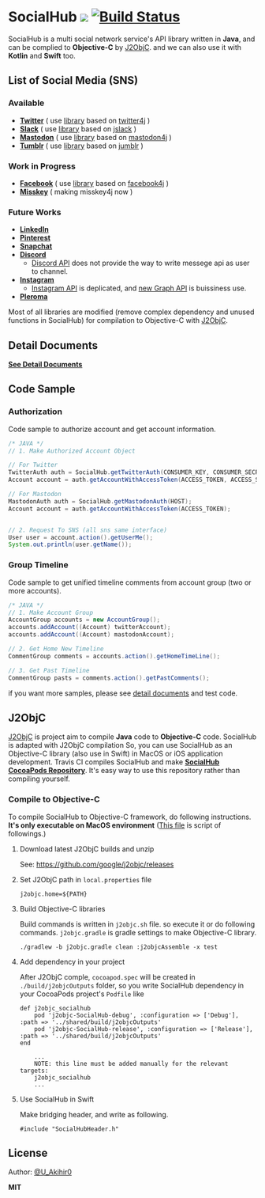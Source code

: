 # SocialHub [![](https://jitpack.io/v/uakihir0/socialhub.svg)](https://jitpack.io/#uakihir0/socialhub) [![Build Status](https://github.com/uakihir0/SocialHub/workflows/J2ObjC%20Build/badge.svg)](https://travis-ci.com/uakihir0/SocialHub)

SocialHub is a multi social network service's API library written in **Java**, and can be complied to **Objective-C** by [J2ObjC]. and we can also use it with **Kotlin** and **Swift** too. 

## List of Social Media (SNS)

### Available 

* [**Twitter**](https://twitter.com/) ( use [library](https://github.com/uakihir0/twitter4j) based on [twitter4j](https://github.com/yusuke/twitter4j) )
* [**Slack**](https://slack.com/) ( use [library](https://github.com/uakihir0/jslack) based on [jslack](https://github.com/seratch/jslack) )
* [**Mastodon**](https://github.com/tootsuite/mastodon) ( use [library](https://github.com/uakihir0/mastodon4j) based on [mastodon4j](https://github.com/hecateball/mastodon4j) )
* [**Tumblr**](https://www.tumblr.com/) ( use [library](https://github.com/uakihir0/jumblr) based on [jumblr](https://github.com/tumblr/jumblr) )

### Work in Progress

* [**Facebook**](https://www.facebook.com/) ( use [library](https://github.com/uakihir0/facebook4j) based on [facebook4j](https://github.com/roundrop/facebook4j) )
* [**Misskey**](https://join.misskey.page/ja/) ( making misskey4j now )

### Future Works

* [**LinkedIn**](https://www.linkedin.com/)
* [**Pinterest**](https://www.pinterest.com/)
* [**Snapchat**](https://www.snapchat.com/)
* [**Discord**](https://discordapp.com/)
  * [Discord API](https://discordapp.com) does not provide the way to write messege api as user to channel.
* [**Instagram**](https://www.instagram.com/)
  * [Instagram API](https://www.instagram.com/developer/) is deplicated, and [new Graph API](https://developers.facebook.com/products/instagram/) is buissiness use.
* [**Pleroma**](https://pleroma.social/)


Most of all libraries are modified (remove complex dependency and unused functions in SocialHub) for compilation to Objective-C with [J2ObjC].


## Detail Documents

[**See Detail Documents**](./docs/README.md)

## Code Sample

### Authorization

Code sample to authorize account and get account information.

```java
/* JAVA */
// 1. Make Authorized Account Object

// For Twitter
TwitterAuth auth = SocialHub.getTwitterAuth(CONSUMER_KEY, CONSUMER_SECRET);
Account account = auth.getAccountWithAccessToken(ACCESS_TOKEN, ACCESS_SECRET);

// For Mastodon
MastodonAuth auth = SocialHub.getMastodonAuth(HOST);
Account account = auth.getAccountWithAccessToken(ACCESS_TOKEN);


// 2. Request To SNS (all sns same interface)
User user = account.action().getUserMe();
System.out.println(user.getName());
```

### Group Timeline

Code sample to get unified timeline comments from account group (two or more accounts).

```java
/* JAVA */
// 1. Make Account Group
AccountGroup accounts = new AccountGroup();
accounts.addAccount((Account) twitterAccount);
accounts.addAccount((Account) mastodonAccount);

// 2. Get Home New Timeline
CommentGroup comments = accounts.action().getHomeTimeLine();

// 3. Get Past Timeline
CommentGroup pasts = comments.action().getPastComments();
```

if you want more samples, please see [detail documents](./docs/README.md) and test code.

## J2ObjC

[J2ObjC] is project aim to compile **Java** code to **Objective-C** code. SocialHub is adapted with J2ObjC compilation So, you can use SocialHub as an Objective-C library (also use in Swift) in MacOS or iOS application development. Travis CI compiles SocialHub and make [**SocialHub CocoaPods Repository**](https://dev.azure.com/SocialHub/_git/ObjCBinary). It's easy way to use this repository rather than compiling yourself.

### Compile to Objective-C
To compile SocialHub to Objective-C framework, do following instructions. **It's only executable on MacOS environment** ([This file](./.github/workflows/build.yml) is script of followings.)

1. Download latest J2ObjC builds and unzip

    See: <https://github.com/google/j2objc/releases>

2. Set J2ObjC path in ```local.properties``` file

    ```shell
    j2objc.home=${PATH}
    ```

3. Build Objective-C libraries

    Build commands is written in ```j2objc.sh``` file. so execute it or do following commands. ```j2objc.gradle``` is gradle settings to make Objective-C library.

    ```shell
    ./gradlew -b j2objc.gradle clean :j2objcAssemble -x test
    ```

4. Add dependency in your project

    After J2ObjC comple, ```cocoapod.spec``` will be created in ```./build/j2objcOutputs``` folder, so you write SocialHub dependency in your CocoaPods project's ```Podfile``` like

    ```
    def j2objc_socialhub
        pod 'j2objc-SocialHub-debug', :configuration => ['Debug'], :path => '../shared/build/j2objcOutputs'
        pod 'j2objc-SocialHub-release', :configuration => ['Release'], :path => '../shared/build/j2objcOutputs'
    end
    
        ...
        NOTE: this line must be added manually for the relevant targets:
        j2objc_socialhub
        ...
    ```

5. Use SocialHub in Swift

    Make bridging header, and write as following.

    ```
    #include "SocialHubHeader.h"
    ```
    
## License


Author: [@U_Akihir0](https://twitter.com/U_AKihir0)

**MIT**


  [J2ObjC]: https://developers.google.com/j2objc/
